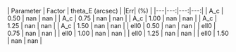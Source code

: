| Parameter | Factor | theta_E (arcsec) | |Err| (%) |
|---|---:|---:|---:|
| A_c | 0.50 | nan | nan |
| A_c | 0.75 | nan | nan |
| A_c | 1.00 | nan | nan |
| A_c | 1.25 | nan | nan |
| A_c | 1.50 | nan | nan |
| ell0 | 0.50 | nan | nan |
| ell0 | 0.75 | nan | nan |
| ell0 | 1.00 | nan | nan |
| ell0 | 1.25 | nan | nan |
| ell0 | 1.50 | nan | nan |

